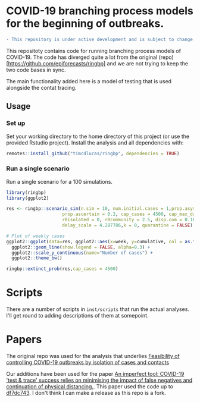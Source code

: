 # COVID-19 branching process models for the beginning of outbreaks. 

```diff
- This repository is under active development and is subject to change as the analysis evolves
```

This repositoty contains code for running branching process models of COVID-19.
The code has diverged quite a lot from the original (repo)[https://github.com/epiforecasts/ringbp] and we are not trying to keep the two code bases in sync.

The main functionality added here is a model of testing that is used alongside the contat tracing.


## Usage

### Set up

Set your working directory to the home directory of this project (or use the provided Rstudio project). Install the analysis and all dependencies with: 

```r
remotes::install_github("timcdlucas/ringbp", dependencies = TRUE)
```

### Run a single scenario

Run a single scenario for a 100 simulations.

```r
library(ringbp)
library(ggplot2)

res <- ringbp::scenario_sim(n.sim = 10, num.initial.cases = 1,prop.asym=0,
                     prop.ascertain = 0.2, cap_cases = 4500, cap_max_days = 350,
                     r0isolated = 0, r0community = 2.5, disp.com = 0.16, disp.iso = 1, delay_shape = 1.651524,
                     delay_scale = 4.287786,k = 0, quarantine = FALSE)

# Plot of weekly cases
ggplot2::ggplot(data=res, ggplot2::aes(x=week, y=cumulative, col = as.factor(sim))) +
  ggplot2::geom_line(show.legend = FALSE, alpha=0.3) +
  ggplot2::scale_y_continuous(name="Number of cases") + 
  ggplot2::theme_bw()

ringbp::extinct_prob(res,cap_cases = 4500)
```



# Scripts

There are a number of scripts in `inst/scripts` that run the actual analyses.
I'll get round to adding descriptions of them at somepoint.


# Papers

The original repo was used for the analysis that underlies [Feasibility of controlling COVID-19 outbreaks by isolation of cases and contacts](https://www.thelancet.com/journals/langlo/article/PIIS2214-109X(20)30074-7/fulltext)

Our additions have been used for the paper [An imperfect tool: COVID-19 'test & trace' success relies on minimising the impact of false negatives and continuation of physical distancing.](https://www.medrxiv.org/content/10.1101/2020.06.09.20124008v2).
This paper used the code up to [df7dc743](https://github.com/timcdlucas/ringbp/tree/df7dc743aa84bba2be6f1807c30822e0b7fd247f).
I don't think I can make a release as this repo is a fork. 
